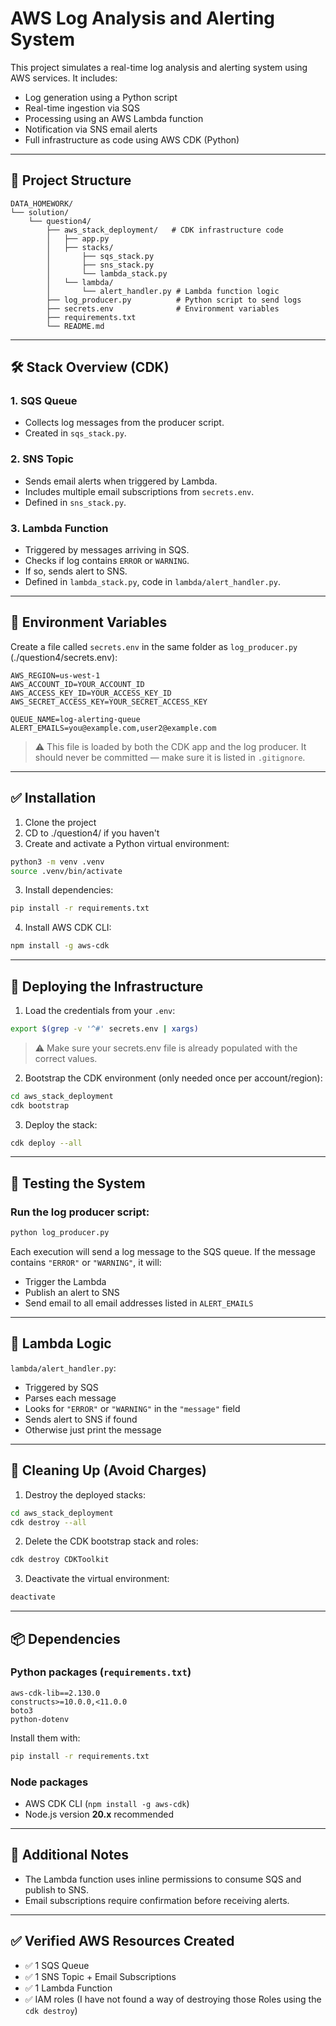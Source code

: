 # AWS Log Analysis and Alerting System

This project simulates a real-time log analysis and alerting system using AWS services. It includes:

- Log generation using a Python script
- Real-time ingestion via SQS
- Processing using an AWS Lambda function
- Notification via SNS email alerts
- Full infrastructure as code using AWS CDK (Python)

---

## 📁 Project Structure

```
DATA_HOMEWORK/
└── solution/
    └── question4/
        ├── aws_stack_deployment/   # CDK infrastructure code
        │   ├── app.py
        │   ├── stacks/
        │       ├── sqs_stack.py
        │       ├── sns_stack.py
        │       └── lambda_stack.py
        │   └── lambda/
        │       └── alert_handler.py # Lambda function logic
        ├── log_producer.py          # Python script to send logs
        ├── secrets.env              # Environment variables
        ├── requirements.txt
        └── README.md
```

---

## 🛠️ Stack Overview (CDK)

### 1. **SQS Queue**
- Collects log messages from the producer script.
- Created in `sqs_stack.py`.

### 2. **SNS Topic**
- Sends email alerts when triggered by Lambda.
- Includes multiple email subscriptions from `secrets.env`.
- Defined in `sns_stack.py`.

### 3. **Lambda Function**
- Triggered by messages arriving in SQS.
- Checks if log contains `ERROR` or `WARNING`.
- If so, sends alert to SNS.
- Defined in `lambda_stack.py`, code in `lambda/alert_handler.py`.

---

## 🔐 Environment Variables

Create a file called `secrets.env` in the same folder as `log_producer.py` (./question4/secrets.env):

```env
AWS_REGION=us-west-1
AWS_ACCOUNT_ID=YOUR_ACCOUNT_ID
AWS_ACCESS_KEY_ID=YOUR_ACCESS_KEY_ID
AWS_SECRET_ACCESS_KEY=YOUR_SECRET_ACCESS_KEY

QUEUE_NAME=log-alerting-queue
ALERT_EMAILS=you@example.com,user2@example.com
```

> ⚠️ This file is loaded by both the CDK app and the log producer. It should never be committed — make sure it is listed in `.gitignore`.

---

## ✅ Installation

1. Clone the project
2. CD to ./question4/ if you haven't
2. Create and activate a Python virtual environment:

```bash
python3 -m venv .venv
source .venv/bin/activate
```

3. Install dependencies:

```bash
pip install -r requirements.txt
```

4. Install AWS CDK CLI:

```bash
npm install -g aws-cdk
```

---

## 🚀 Deploying the Infrastructure

1. Load the credentials from your `.env`:

```bash
export $(grep -v '^#' secrets.env | xargs)
```

> ⚠️ Make sure your secrets.env file is already populated with the correct values.

2. Bootstrap the CDK environment (only needed once per account/region):

```bash
cd aws_stack_deployment
cdk bootstrap
```

3. Deploy the stack:

```bash
cdk deploy --all
```

---

## 🧪 Testing the System

### Run the log producer script:

```bash
python log_producer.py
```

Each execution will send a log message to the SQS queue. If the message contains `"ERROR"` or `"WARNING"`, it will:

- Trigger the Lambda
- Publish an alert to SNS
- Send email to all email addresses listed in `ALERT_EMAILS`

---

## 📜 Lambda Logic

`lambda/alert_handler.py`:

- Triggered by SQS
- Parses each message
- Looks for `"ERROR"` or `"WARNING"` in the `"message"` field
- Sends alert to SNS if found
- Otherwise just print the message

---

## 🧹 Cleaning Up (Avoid Charges)

1. Destroy the deployed stacks:

```bash
cd aws_stack_deployment
cdk destroy --all
```

2. Delete the CDK bootstrap stack and roles:

```bash
cdk destroy CDKToolkit
```

3. Deactivate the virtual environment:

```bash
deactivate
```

---

## 📦 Dependencies

### Python packages (`requirements.txt`)

```
aws-cdk-lib==2.130.0
constructs>=10.0.0,<11.0.0
boto3
python-dotenv
```

Install them with:

```bash
pip install -r requirements.txt
```

### Node packages

- AWS CDK CLI (`npm install -g aws-cdk`)
- Node.js version **20.x** recommended

---

## 📘 Additional Notes

- The Lambda function uses inline permissions to consume SQS and publish to SNS.
- Email subscriptions require confirmation before receiving alerts.

---

## ✅ Verified AWS Resources Created

- ✅ 1 SQS Queue  
- ✅ 1 SNS Topic + Email Subscriptions  
- ✅ 1 Lambda Function  
- ✅ IAM roles (I have not found a way of destroying those Roles using the ```cdk destroy```)

